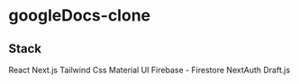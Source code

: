 # googleDocs-clone

  Stack
----------
React
Next.js
Tailwind Css 
Material UI
Firebase - Firestore 
NextAuth
Draft.js

